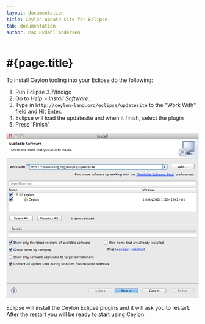 ```yaml
---
layout: documentation
title: Ceylon update site for Eclipse
tab: documentation
author: Max Rydahl Andersen
---
```


# #{page.title}

To install Ceylon tooling into your Eclipse do the following:

1. Run Eclipse 3.7/Indigo
2. Go to *Help > Install Software...*
3. Type in `http://ceylon-lang.org/eclipse/updatesite` to the "Work With" field and Hit Enter.
4. Eclipse will load the updatesite and when it finish, select the plugin
5. Press 'Finish'

![eclipseupdatesite](/images/eclipseupdatesite.png "Update Site")

Eclipse will install the Ceylon Eclipse plugins and it will ask you to restart. After the restart you will be ready to start using Ceylon.
